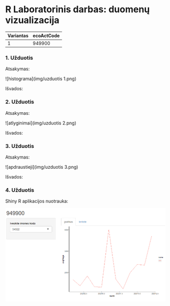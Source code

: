# R Laboratorinis darbas: duomenų vizualizacija

| Variantas | ecoActCode |
|------------- | ------------- |
|1   | 949900 |


### 1. Užduotis

Atsakymas:

![histograma](img/uzduotis 1.png)

Išvados:

### 2. Užduotis

Atsakymas:

![atlyginimai](img/uzduotis 2.png)

Išvados:


### 3. Užduotis

Atsakymas:

![apdraustieji](img/uzduotis 3.png)

Išvados:


### 4. Užduotis

Shiny R aplikacijos nuotrauka:

![shiny app](img/shiny.png)
